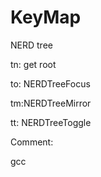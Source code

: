 # KeyMap

NERD tree

tn: get root

to: NERDTreeFocus

tm:NERDTreeMirror

tt: NERDTreeToggle



Comment:

gcc
